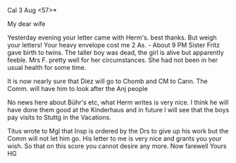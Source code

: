  Cal 3 Aug <57>*

My dear wife

Yesterday evening your letter came with Herm's. best thanks. But weigh your letters! Your heavy envelope cost me 2 As. - About 9 PM Sister Fritz gave birth to twins. The taller boy was dead, the girl is alive but apparently feeble. Mrs F. pretty well for her circumstances. She had not been in her usual health for some time.

It is now nearly sure that Diez will go to Chomb and CM to Cann. The Comm. will have him to look after the Anj people

No news here about Bühr's etc, what Herm writes is very nice. I think he will have done them good at the Kinderhaus and in future I will see that the boys pay visits to Stuttg in the Vacations.

Titus wrote to Mgl that Insp is ordered by the Drs to give up his work but the Comm will not let him go. His letter to me is very nice and grants you your wish. So that on this score you cannot desire any more. 
Now farewell
 Yours HG

